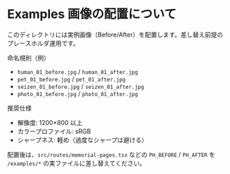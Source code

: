 # Examples 画像の配置について

このディレクトリには実例画像（Before/After）を配置します。差し替え前提のプレースホルダ運用です。

命名規則（例）
- `human_01_before.jpg` / `human_01_after.jpg`
- `pet_01_before.jpg` / `pet_01_after.jpg`
- `seizen_01_before.jpg` / `seizen_01_after.jpg`
- `photo_01_before.jpg` / `photo_01_after.jpg`

推奨仕様
- 解像度: 1200×800 以上
- カラープロファイル: sRGB
- シャープネス: 軽め（過度なシャープは避ける）

配置後は、`src/routes/memorial-pages.tsx` などの `PH_BEFORE` / `PH_AFTER` を `/examples/*` の実ファイルに差し替えてください。

